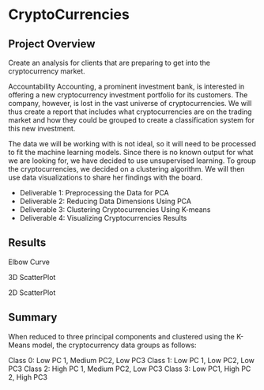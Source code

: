# CryptoCurrencies

## Project Overview ##

Create an analysis for clients that are preparing to get into the cryptocurrency market.

Accountability Accounting, a prominent investment bank, is interested in offering a new cryptocurrency investment portfolio for its customers. The company, however, is lost in the vast universe of cryptocurrencies. We will thus create a report that includes what cryptocurrencies are on the trading market and how they could be grouped to create a classification system for this new investment.

The data we will be working with is not ideal, so it will need to be processed to fit the machine learning models. Since there is no known output for what we are looking for, we have decided to use unsupervised learning. To group the cryptocurrencies, we decided on a clustering algorithm. We will then use data visualizations to share her findings with the board.

 - Deliverable 1: Preprocessing the Data for PCA
 - Deliverable 2: Reducing Data Dimensions Using PCA
 - Deliverable 3: Clustering Cryptocurrencies Using K-means
 - Deliverable 4: Visualizing Cryptocurrencies Results


## Results ##
Elbow Curve


3D ScatterPlot


2D ScatterPlot


## Summary ##
When reduced to three principal components and clustered using the K-Means model, the cryptocurrency data groups as follows:

Class 0: Low PC 1, Medium PC2, Low PC3 
Class 1: Low PC 1, Low PC2, Low PC3 
Class 2: High PC 1, Medium PC2, Low PC3 
Class 3: Low PC1, High PC 2, High PC3